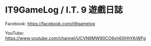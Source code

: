 # IT9GameLog / I.T. 9 遊戲日誌

Facebook: https://facebook.com/it9gamelog

YouTube: https://www.youtube.com/channel/UCVN9MW90CO9xh6XHhYAiWFg
